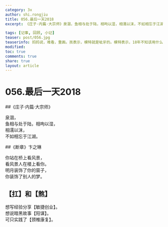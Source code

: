 ```yaml
---
category: 3x
author: shi.rongjiu
title: 056.最后一天2018
excerpt: 《庄子·内篇·大宗师》泉涸，鱼相与处于陆，相呴以湿，相濡以沫，不如相忘于江湖。

tags: [记事, 回顾, 小记]
teaser: post/056.jpg
teaserinfo: 妈妈说，难看，重画。孩表示，模特就是呲牙的。模特表示，18年不知该用什么表情。
modified: 
toc: true
comments: true
share: true
layout: article
---
```


# 056.最后一天2018


##《庄子·内篇·大宗师》

泉涸，  
鱼相与处于陆，相呴以湿，  
相濡以沫，  
不如相忘于江湖。


##《断章》卞之琳

你站在桥上看风景，  
看风景人在楼上看你。  
明月装饰了你的窗子，  
你装饰了别人的梦。

## 【扛】和【熬】

想写经验分享【敏捷创业】。  
想说暗黑故事【阳谋】。  
可只实践了【颈椎康复】。
